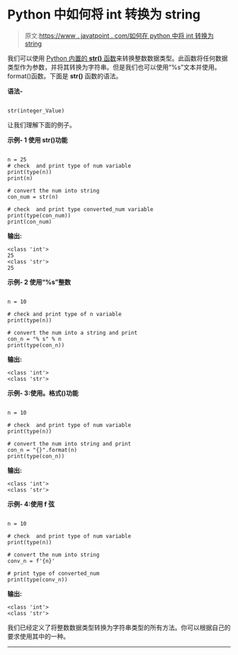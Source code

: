 # Python 中如何将 int 转换为 string

> 原文:[https://www . javatpoint . com/如何在 python 中将 int 转换为 string](https://www.javatpoint.com/how-to-convert-int-to-string-in-python)

我们可以使用 [Python 内置的 **str()** 函数](https://www.javatpoint.com/python-str-function)来转换整数数据类型。此函数将任何数据类型作为参数，并将其转换为字符串。但是我们也可以使用“%s”文本并使用。format()函数。下面是 **str()** 函数的语法。

**语法-**

```

str(integer_Value)

```

让我们理解下面的例子。

**示例- 1 使用 str()功能**

```

n = 25
# check  and print type of num variable
print(type(n))
print(n)

# convert the num into string
con_num = str(n)

# check  and print type converted_num variable
print(type(con_num))
print(con_num)

```

**输出:**

```
<class 'int'>
25
<class 'str'>
25

```

**示例- 2 使用“%s”整数**

```

n = 10

# check and print type of n variable
print(type(n))

# convert the num into a string and print
con_n = "% s" % n
print(type(con_n))

```

**输出:**

```
<class 'int'>
<class 'str'>

```

**示例- 3:使用。格式()功能**

```

n = 10

# check  and print type of num variable
print(type(n))

# convert the num into string and print
con_n = "{}".format(n)
print(type(con_n))

```

**输出:**

```
<class 'int'>
<class 'str'>

```

**示例- 4:使用 f 弦**

```

n = 10

# check  and print type of num variable
print(type(n))

# convert the num into string
conv_n = f'{n}'

# print type of converted_num
print(type(conv_n)) 

```

**输出:**

```
<class 'int'>
<class 'str'>

```

我们已经定义了将整数数据类型转换为字符串类型的所有方法。你可以根据自己的要求使用其中的一种。

* * *